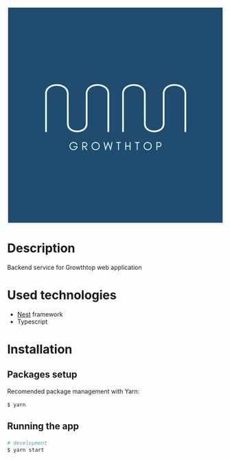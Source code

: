 <p align="center">
  <img src="https://github.com/akjj004/growthtop-docs/blob/main/img/GROWTHTOP.png?raw=true" alt="Growthtop Logo" />
</p>

# Description

Backend service for Growthtop web application


# Used technologies

- [Nest](https://github.com/nestjs/nest) framework
- Typescript

# Installation

## Packages setup
Recomended package management with Yarn:

```bash
$ yarn
```

## Running the app

```bash
# development
$ yarn start
```